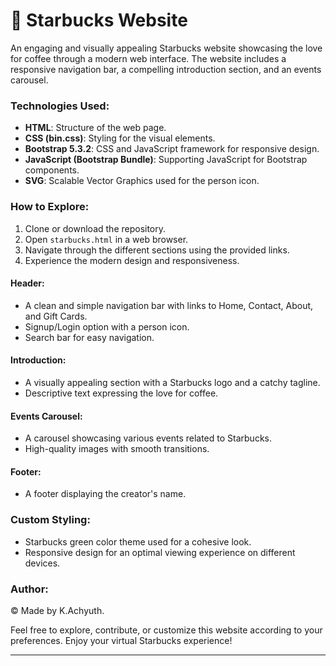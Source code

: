# 🧋 Starbucks Website

An engaging and visually appealing Starbucks website showcasing the love for coffee through a modern web interface. The website includes a responsive navigation bar, a compelling introduction section, and an events carousel.

### Technologies Used:
- **HTML**: Structure of the web page.
- **CSS (bin.css)**: Styling for the visual elements.
- **Bootstrap 5.3.2**: CSS and JavaScript framework for responsive design.
- **JavaScript (Bootstrap Bundle)**: Supporting JavaScript for Bootstrap components.
- **SVG**: Scalable Vector Graphics used for the person icon.

### How to Explore:
1. Clone or download the repository.
2. Open `starbucks.html` in a web browser.
3. Navigate through the different sections using the provided links.
4. Experience the modern design and responsiveness.

#### Header:
- A clean and simple navigation bar with links to Home, Contact, About, and Gift Cards.
- Signup/Login option with a person icon.
- Search bar for easy navigation.

#### Introduction:
- A visually appealing section with a Starbucks logo and a catchy tagline.
- Descriptive text expressing the love for coffee.

#### Events Carousel:
- A carousel showcasing various events related to Starbucks.
- High-quality images with smooth transitions.

#### Footer:
- A footer displaying the creator's name.

### Custom Styling:
- Starbucks green color theme used for a cohesive look.
- Responsive design for an optimal viewing experience on different devices.

### Author:
©️ Made by K.Achyuth.

Feel free to explore, contribute, or customize this website according to your preferences. Enjoy your virtual Starbucks experience!

---
